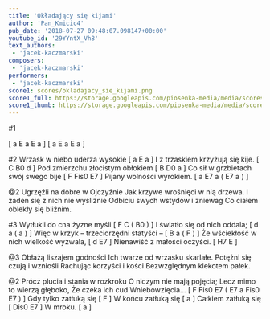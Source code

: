 ```yaml
---
title: 'Okładający się kijami'
author: 'Pan_Kmicic4'
pub_date: '2018-07-27 09:48:07.098147+00:00'
youtube_id: '29YYntX_Vh8'
text_authors:
 - 'jacek-kaczmarski'
composers:
 - 'jacek-kaczmarski'
performers:
 - 'jacek-kaczmarski'
score1: scores/okladajacy_sie_kijami.png
score1_full: https://storage.googleapis.com/piosenka-media/media/scores/okladajacy_sie_kijami.png
score1_thumb: https://storage.googleapis.com/piosenka-media/media/scores/okladajacy_sie_kijami.png.180x0_q85_upscale.png
---
```


#1

[ a E a E a ]
[ a E a E a ]

#2
Wrzask w niebo uderza wysokie [ a E a ]
I z trzaskiem krzyżują się kije. [ C B0 d ]
Pod zmierzchu złocistym obłokiem [ B D0 a ]
Co sił w grzbietach swój swego bije [ F Fis0 E7 ]
Pijany wolności wyrokiem. [ a E7 a ( E7 a ) ]

@2
Ugrzęźli na dobre w Ojczyźnie
Jak krzywe wrośnięci w nią drzewa.
I żaden się z nich nie wyśliźnie
Odbiciu swych wstydów i zniewag
Co ciałem oblekły się bliźnim.

#3 
Wytłukli do cna żyzne myśli [ F C ( B0 ) ]
I światło się od nich oddala; [ d a ( a ) ]
Więc w krzyk – trzeciorzędni statyści – [ B a ( F ) ]
Że wściekłość w nich wielkość wyzwala, [ d E7 ]
Nienawiść z małości oczyści. [ H7 E ]

@3
Obłażą liszajem godności
Ich twarze od wrzasku skarlałe.
Potężni się czują i wzniośli
Rachując korzyści i kości
Bezwzględnym klekotem pałek.

@2
Prócz plucia i stania w rozkroku
O niczym nie mają pojęcia;
Lecz mimo to wierzą głęboko,
Że czeka ich cud Wniebowzięcia… [ F Fis0 E7 ( E7 a Fis0 E7 ) ]
Gdy tylko zatłuką się  [ F ]
W końcu zatłuką się [ a ]
Całkiem zatłuką się [ Dis0 E7 ]
W mroku. [ a ]